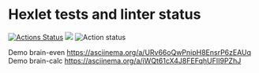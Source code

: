 # Hexlet tests and linter status

[![Actions Status](https://github.com/AlinaShatalova/frontend-project-lvl1/workflows/hexlet-check/badge.svg)](https://github.com/AlinaShatalova/frontend-project-lvl1/actions)
<a href="https://codeclimate.com/github/AlinaShatalova/frontend-project-lvl1/maintainability"><img src="https://api.codeclimate.com/v1/badges/973e6f05bc1de6a9dc25/maintainability" /></a>
![Action status](https://github.com/AlinaShatalova/frontend-project-lvl1/actions/workflows/superlinter.yml/badge.svg)

Demo brain-even https://asciinema.org/a/URv66oQwPnipH8EnsrP6zEAUq
Demo brain-calc https://asciinema.org/a/iWQt61cX4J8FEFqhUFII9PZhJ

